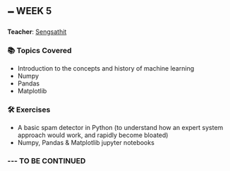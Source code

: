 ## 🗕️ WEEK 5

**Teacher**: [Sengsathit](https://github.com/Sengsathit)

### 📚 Topics Covered

* Introduction to the concepts and history of machine learning
* Numpy
* Pandas
* Matplotlib

### 🛠️ Exercises

* A basic spam detector in Python (to understand how an expert system approach would work, and rapidly become bloated)
* Numpy, Pandas & Matplotlib jupyter notebooks

### --- TO BE CONTINUED